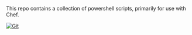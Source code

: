 This repo contains a collection of powershell scripts, primarily for use with Chef.

[![Git](https://app.soluble.cloud/api/v1/public/badges/4e4dc056-4b38-4217-ba67-fcf38cdf1494.svg?orgId=181077132735)](https://app.soluble.cloud/repos/details/github.com/galenemery/powershell?orgId=181077132735)  